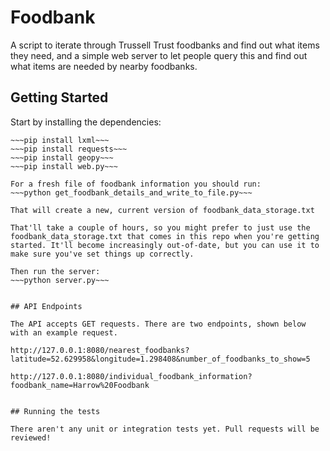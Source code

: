 # Foodbank

A script to iterate through Trussell Trust foodbanks and find out what items they need, and a simple web server to let people query this and find out what items are needed by nearby foodbanks.


## Getting Started

Start by installing the dependencies:

~~~pip install beautifulsoup4~~~
~~~pip install lxml~~~
~~~pip install requests~~~
~~~pip install geopy~~~
~~~pip install web.py~~~

For a fresh file of foodbank information you should run:
~~~python get_foodbank_details_and_write_to_file.py~~~

That will create a new, current version of foodbank_data_storage.txt

That'll take a couple of hours, so you might prefer to just use the foodbank_data_storage.txt that comes in this repo when you're getting started. It'll become increasingly out-of-date, but you can use it to make sure you've set things up correctly.

Then run the server:
~~~python server.py~~~


## API Endpoints

The API accepts GET requests. There are two endpoints, shown below with an example request.

http://127.0.0.1:8080/nearest_foodbanks?latitude=52.629958&longitude=1.298408&number_of_foodbanks_to_show=5

http://127.0.0.1:8080/individual_foodbank_information?foodbank_name=Harrow%20Foodbank


## Running the tests

There aren't any unit or integration tests yet. Pull requests will be reviewed!
